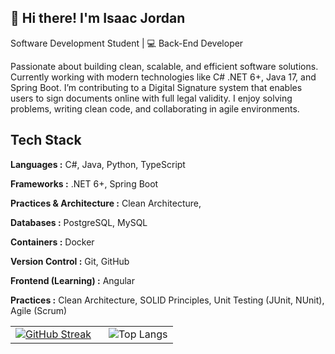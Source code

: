 ## 🚀  Hi there! I'm Isaac Jordan
Software Development Student | 💻 Back-End Developer

Passionate about building clean, scalable, and efficient software solutions. Currently working with modern technologies like C# .NET 6+, Java 17, and Spring Boot. I’m contributing to a Digital Signature system that enables users to sign documents online with full legal validity. I enjoy solving problems, writing clean code, and collaborating in agile environments.


## Tech Stack

**Languages :** C#, Java, Python, TypeScript

**Frameworks :** .NET 6+, Spring Boot

**Practices & Architecture :** Clean Architecture,

**Databases :** PostgreSQL, MySQL

**Containers :** Docker

**Version Control :** Git, GitHub

**Frontend (Learning) :** Angular

**Practices :** Clean Architecture, SOLID Principles, Unit Testing (JUnit, NUnit), Agile (Scrum)

<table>
  <tr>
    <td>
      <a href="https://git.io/streak-stats">
        <img src="https://streak-stats.demolab.com?user=ij-jkl&theme=vision-friendly-dark&date_format=j%20M%5B%20Y%5D&exclude_days=Sun" alt="GitHub Streak" />
      </a>
    </td>
    <td style="padding-left: 20px;">
      <img src="https://github-readme-stats.vercel.app/api/top-langs/?username=ij-jkl&size_weight=0.5&count_weight=0.5" alt="Top Langs" />
    </td>
  </tr>
</table>
